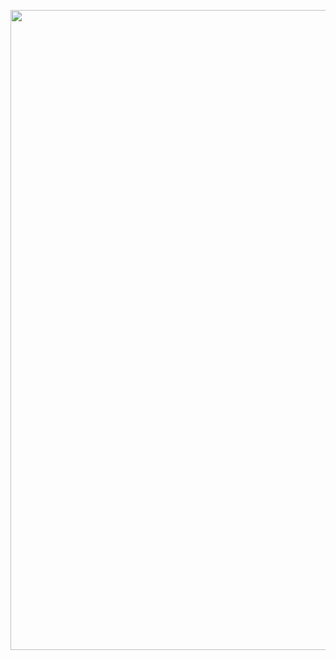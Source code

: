 

<a href="https://github.com/6rz6/AI-Directory-2024/wiki/AI-Directory-2024-%F0%9F%A4%96-rzAI"><img src="https://github.com/6rz6/AI-Directory-2024/assets/102882394/a37785a9-59ff-45a2-bec6-caeb3175e10b" width="1024" height="1024"></a>
